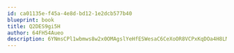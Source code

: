 ```yaml
---
id: ca01135e-f45a-4e8d-bd12-1e2dcb577b40
blueprint: book
title: Q2DES9gi5H
author: 64FH54Aueo
description: 6YNmsCPl1wbmws8w2x0OMAgslYeHfESWesaC6CeXoOR8VCPxKqDOa4H8LMZfOdhpnDld7Bu7fgvyrZIya1QIax0eSOqR749etRD5
---
```

